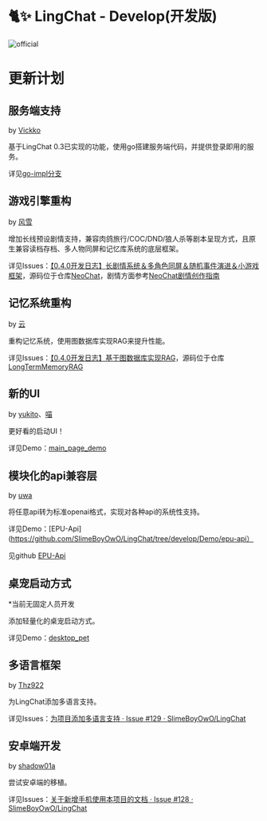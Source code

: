 # 🐈✨ LingChat - Develop(开发版)

![official](https://github.com/user-attachments/assets/ffccbe79-87ed-4dbc-8e60-f400efbbab26)

# 更新计划

## 服务端支持

by [Vickko](https://github.com/Vickko)

基于LingChat 0.3已实现的功能，使用go搭建服务端代码，并提供登录即用的服务。

详见[go-impl分支](https://github.com/SlimeBoyOwO/LingChat/tree/feat/go-impl)

## 游戏引擎重构

by [风雪](https://github.com/T-Auto)

增加长线预设剧情支持，兼容肉鸽旅行/COC/DND/狼人杀等剧本呈现方式，且原生兼容读档存档、多人物同屏和记忆库系统的底层框架。

详见Issues：[【0.4.0开发日志】长剧情系统＆多角色同屏＆随机事件演进＆小游戏框架](https://github.com/SlimeBoyOwO/LingChat/issues/91)，源码位于仓库[NeoChat](https://github.com/T-Auto/NeoChat)，剧情方面参考[NeoChat剧情创作指南](https://github.com/T-Auto/NeoChat/blob/main/NeoChat%20%E5%89%A7%E6%83%85%E5%88%9B%E4%BD%9C%E6%8C%87%E5%8D%97.md)

## 记忆系统重构

by [云](https://github.com/LtePrince)

重构记忆系统，使用图数据库实现RAG来提升性能。

详见Issues：[【0.4.0开发日志】基于图数据库实现RAG](https://github.com/SlimeBoyOwO/LingChat/issues/82)，源码位于仓库[LongTermMemoryRAG](https://github.com/LtePrince/LongTermMemoryRAG)

## 新的UI

by [yukito](https://github.com/yukito0209)、[喵](https://github.com/a2942)

更好看的启动UI！

详见Demo：[main_page_demo](https://github.com/SlimeBoyOwO/LingChat/tree/develop/Demo/main_page_demo)

## 模块化的api兼容层

by [uwa](https://github.com/myh1011)

将任意api转为标准openai格式，实现对各种api的系统性支持。

详见Demo：[EPU-Api](https://github.com/SlimeBoyOwO/LingChat/tree/develop/Demo/epu-api）

见github [EPU-Api](https://github.com/myh1011/epu_api)

## 桌宠启动方式

*当前无固定人员开发

添加轻量化的桌宠启动方式。

详见Demo：[desktop_pet](https://github.com/SlimeBoyOwO/LingChat/tree/develop/Demo/desktop_pet)

## 多语言框架

by [Thz922](https://github.com/Thz922)

为LingChat添加多语言支持。

详见Issues：[为项目添加多语言支持 · Issue #129 · SlimeBoyOwO/LingChat](https://github.com/SlimeBoyOwO/LingChat/issues/129)



## 安卓端开发

by [shadow01a](https://github.com/shadow01a)

尝试安卓端的移植。

详见Issues：[关于新增手机使用本项目的文档 · Issue #128 · SlimeBoyOwO/LingChat](https://github.com/SlimeBoyOwO/LingChat/issues/128)
